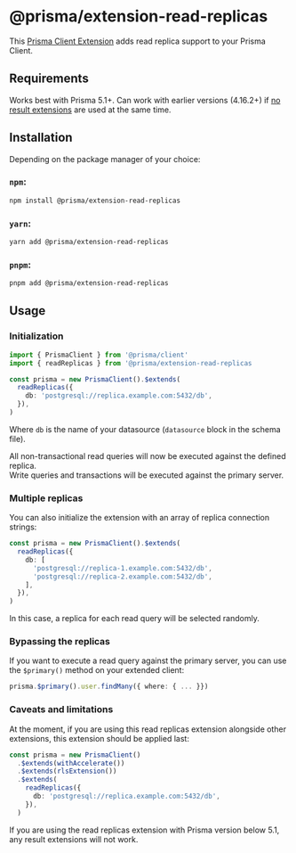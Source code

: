 # @prisma/extension-read-replicas

This [Prisma Client Extension](https://www.prisma.io/docs/concepts/components/prisma-client/client-extensions) adds read replica support to your Prisma Client.

## Requirements

Works best with Prisma 5.1+. Can work with earlier versions (4.16.2+) if [no result extensions](https://www.prisma.io/docs/concepts/components/prisma-client/client-extensions/result) are used at the same time.

## Installation

Depending on the package manager of your choice:

### `npm`:

```sh
npm install @prisma/extension-read-replicas
```

### `yarn`:

```sh
yarn add @prisma/extension-read-replicas
```

### `pnpm`:

```sh
pnpm add @prisma/extension-read-replicas
```

## Usage

### Initialization

```ts
import { PrismaClient } from '@prisma/client'
import { readReplicas } from '@prisma/extension-read-replicas

const prisma = new PrismaClient().$extends(
  readReplicas({
    db: 'postgresql://replica.example.com:5432/db',
  }),
)
```

Where `db` is the name of your datasource (`datasource` block in the schema file).

All non-transactional read queries will now be executed against the defined replica.  
Write queries and transactions will be executed against the primary server.

### Multiple replicas

You can also initialize the extension with an array of replica connection strings:

```ts
const prisma = new PrismaClient().$extends(
  readReplicas({
    db: [
      'postgresql://replica-1.example.com:5432/db',
      'postgresql://replica-2.example.com:5432/db',
    ],
  }),
)
```

In this case, a replica for each read query will be selected randomly.

### Bypassing the replicas

If you want to execute a read query against the primary server, you can use the `$primary()` method on your extended client:

```ts
prisma.$primary().user.findMany({ where: { ... }})
```

### Caveats and limitations

At the moment, if you are using this read replicas extension alongside other extensions, this extension should be applied last:

```ts
const prisma = new PrismaClient()
  .$extends(withAccelerate())
  .$extends(rlsExtension())
  .$extends(
    readReplicas({
      db: 'postgresql://replica.example.com:5432/db',
    }),
  )
```

If you are using the read replicas extension with Prisma version below 5.1, any result extensions will not work.
